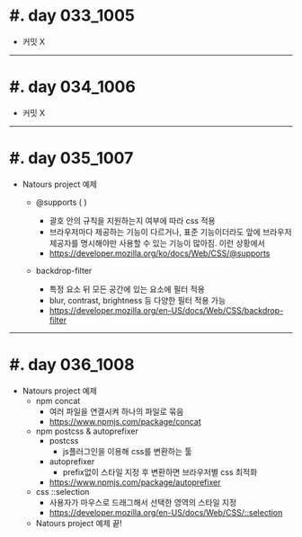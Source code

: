 #. day 033_1005
===============
* 커밋 X

------------------------------------------
#. day 034_1006
===============
* 커밋 X

------------------------------------------
#. day 035_1007
===============
* Natours project 예제
    * \@supports ( )
        * 괄호 안의 규칙을 지원하는지 여부에 따라 css 적용
        * 브라우저마다 제공하는 기능이 다르거나, 표준 기능이더라도 앞에 브라우저 제공자를 명시해야만 사용할 수 있는 기능이 많아짐. 이런 상황에서
        * https://developer.mozilla.org/ko/docs/Web/CSS/@supports

    * backdrop-filter
        * 특정 요소 뒤 모든 공간에 있는 요소에 필터 적용
        * blur, contrast, brightness 등 다양한 필터 적용 가능
        * https://developer.mozilla.org/en-US/docs/Web/CSS/backdrop-filter

------------------------------------------
#. day 036_1008
===============
* Natours project 예제
    * npm concat
        * 여러 파일을 연결시켜 하나의 파일로 묶음
        * https://www.npmjs.com/package/concat
    * npm postcss & autoprefixer
        * postcss   
            * js플러그인을 이용해 css를 변환하는 툴  
        * autoprefixer
            * prefix없이 스타일 지정 후 변환하면 브라우저별 css 최적화
        * https://www.npmjs.com/package/autoprefixer
    * css ::selection  
        * 사용자가 마우스로 드래그해서 선택한 영역의 스타일 지정
        * https://developer.mozilla.org/en-US/docs/Web/CSS/::selection
    * Natours project 예제 끝!
